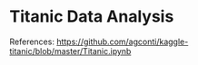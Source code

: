 # Titanic Data Analysis



References: https://github.com/agconti/kaggle-titanic/blob/master/Titanic.ipynb

